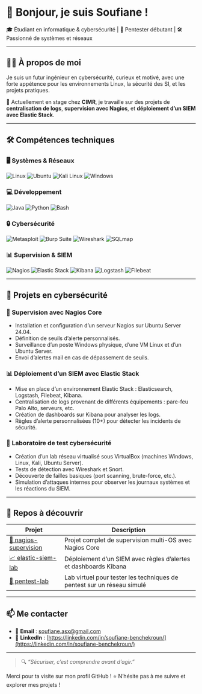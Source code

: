 # 👋 Bonjour, je suis Soufiane !

🎓 Étudiant en informatique & cybersécurité | 🔐 Pentester débutant | 🛠️ Passionné de systèmes et réseaux

---

## 🧑‍💻 À propos de moi

Je suis un futur ingénieur en cybersécurité, curieux et motivé, avec une forte appétence pour les environnements Linux, la sécurité des SI, et les projets pratiques.

💼 Actuellement en stage chez **CIMR**, je travaille sur des projets de **centralisation de logs**, **supervision avec Nagios**, et **déploiement d’un SIEM avec Elastic Stack**.

---

## 🛠️ Compétences techniques

### 🖥️ Systèmes & Réseaux
![Linux](https://img.shields.io/badge/Linux-FCC624?logo=linux&logoColor=white)
![Ubuntu](https://img.shields.io/badge/Ubuntu-E95420?logo=ubuntu&logoColor=white)
![Kali Linux](https://img.shields.io/badge/Kali_Linux-557C94?logo=kalilinux&logoColor=white)
![Windows](https://img.shields.io/badge/Windows-0078D6?logo=windows&logoColor=white)

### 💻 Développement
![Java](https://img.shields.io/badge/Java-007396?logo=java&logoColor=white)
![Python](https://img.shields.io/badge/Python-3776AB?logo=python&logoColor=white)
![Bash](https://img.shields.io/badge/Bash-121011?logo=gnu-bash&logoColor=white)

### 🔒 Cybersécurité
![Metasploit](https://img.shields.io/badge/Metasploit-000000?logo=metasploit&logoColor=white)
![Burp Suite](https://img.shields.io/badge/Burp_Suite-FF6600?logo=burp-suite&logoColor=white)
![Wireshark](https://img.shields.io/badge/Wireshark-1679A7?logo=wireshark&logoColor=white)
![SQLmap](https://img.shields.io/badge/sqlmap-yellow?logo=database&logoColor=white)

### 📊 Supervision & SIEM
![Nagios](https://img.shields.io/badge/Nagios-222222?logo=nagios&logoColor=white)
![Elastic Stack](https://img.shields.io/badge/Elastic_Stack-005571?logo=elasticsearch&logoColor=white)
![Kibana](https://img.shields.io/badge/Kibana-E8478B?logo=kibana&logoColor=white)
![Logstash](https://img.shields.io/badge/Logstash-FCA121?logo=logstash&logoColor=white)
![Filebeat](https://img.shields.io/badge/Filebeat-00BFB3?logo=elastic&logoColor=white)

---

## 🔐 Projets en cybersécurité

### 🔭 Supervision avec **Nagios Core**
- Installation et configuration d’un serveur Nagios sur Ubuntu Server 24.04.
- Définition de seuils d’alerte personnalisés.
- Surveillance d’un poste Windows physique, d’une VM Linux et d’un Ubuntu Server.
- Envoi d’alertes mail en cas de dépassement de seuils.

### 📊 Déploiement d’un **SIEM avec Elastic Stack**
- Mise en place d’un environnement Elastic Stack : Elasticsearch, Logstash, Filebeat, Kibana.
- Centralisation de logs provenant de différents équipements : pare-feu Palo Alto, serveurs, etc.
- Création de dashboards sur Kibana pour analyser les logs.
- Règles d’alerte personnalisées (10+) pour détecter les incidents de sécurité.

### 🧪 **Laboratoire de test cybersécurité**
- Création d’un lab réseau virtualisé sous VirtualBox (machines Windows, Linux, Kali, Ubuntu Server).
- Tests de détection avec Wireshark et Snort.
- Découverte de failles basiques (port scanning, brute-force, etc.).
- Simulation d’attaques internes pour observer les journaux systèmes et les réactions du SIEM.

---

## 📂 Repos à découvrir

| Projet | Description |
|--------|-------------|
| [🔧 nagios-supervision](https://github.com/ton-github/nagios-supervision) | Projet complet de supervision multi-OS avec Nagios Core |
| [📈 elastic-siem-lab](https://github.com/ton-github/elastic-siem-lab) | Déploiement d’un SIEM avec règles d’alertes et dashboards Kibana |
| [🧪 pentest-lab](https://github.com/ton-github/pentest-lab) | Lab virtuel pour tester les techniques de pentest sur un réseau simulé |

---

## 📫 Me contacter

- 📧 **Email** : soufiane.asx@gmail.com
- 💼 **LinkedIn** : [https://linkedin.com/in/soufiane-benchekroun/](https://linkedin.com/in/soufiane-benchekroun/)
---

> 🔍 *“Sécuriser, c’est comprendre avant d’agir.”*

Merci pour ta visite sur mon profil GitHub ! ⭐ N’hésite pas à me suivre et explorer mes projets !
